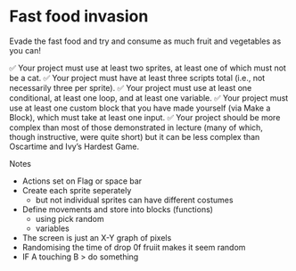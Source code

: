 # Fast food invasion

Evade the fast food and try and consume as much fruit and vegetables as you can!

✅ Your project must use at least two sprites, at least one of which must not be a cat.
✅ Your project must have at least three scripts total (i.e., not necessarily three per sprite).
✅ Your project must use at least one conditional, at least one loop, and at least one variable.
✅ Your project must use at least one custom block that you have made yourself (via Make a Block), which must take at least one input.
✅ Your project should be more complex than most of those demonstrated in lecture (many of which, though instructive, were quite short) but it can be less complex than Oscartime and Ivy’s Hardest Game.

Notes

- Actions set on Flag or space bar
- Create each sprite seperately
  - but not individual sprites can have different costumes
- Define movements and store into blocks (functions)
  - using pick random
  - variables
- The screen is just an X-Y graph of pixels
- Randomising the time of drop 0f fruiit makes it seem random
- IF A touching B > do something
